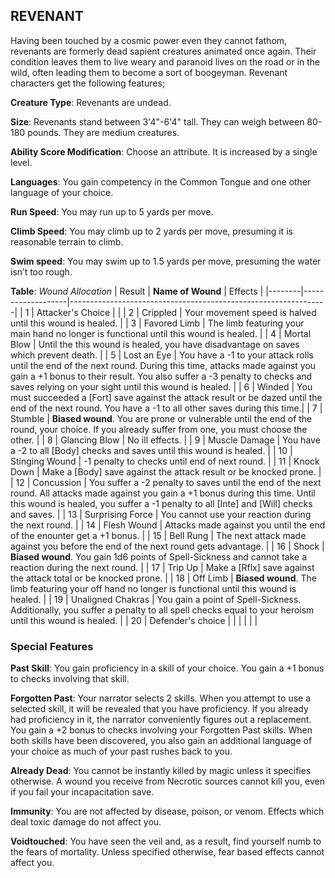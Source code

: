 ## REVENANT
Having been touched by a cosmic power even they cannot fathom, revenants are formerly dead sapient creatures animated once again. Their condition leaves them to live weary and paranoid lives on the road or in the wild, often leading them to become a sort of boogeyman. Revenant characters get the following features;

**Creature Type**: Revenants are undead.

**Size**: Revenants stand between 3'4"-6'4" tall. They can weigh between 80-180 pounds. They are medium creatures.

**Ability Score Modification**: Choose an attribute. It is increased by a single level.

**Languages**: You gain competency in the Common Tongue and one other language of your choice.

**Run Speed**: You may run up to 5 yards per move.

**Climb Speed**: You may climb up to 2 yards per move, presuming it is reasonable terrain to climb.

**Swim speed**: You may swim up to 1.5 yards per move, presuming the water isn’t too rough.

**Table**: *Wound Allocation*
| Result | **Name of Wound** | Effects                                                        |
|--------|-------------------|----------------------------------------------------------------|
|   1    | Attacker's Choice |                                                                |
|   2    | Crippled          | Your movement speed is halved until this wound is healed.      |
|   3    | Favored Limb      | The limb featuring your main hand no longer is functional until this wound is healed. |
|   4    | Mortal Blow       | Until the this wound is healed, you have disadvantage on saves which prevent death. |
|   5    | Lost an Eye       | You have a -1 to your attack rolls until the end of the next round. During this time, attacks made against you gain a +1 bonus to their result. You also suffer a -3 penalty to checks and saves relying on your sight until this wound is healed. |
|   6    | Winded            | You must succeeded a [Fort] save against the attack result or be dazed until the end of the next round. You have a -1 to all other saves during this time.|
|   7    | Stumble | **Biased wound**. You are prone or vulnerable until the end of the round, your choice. If you already suffer from one, you must choose the other. |
|   8    | Glancing Blow     | No ill effects.                                     |
|   9    | Muscle Damage     | You have a -2 to all [Body] checks and saves until this wound is healed. |
|   10   | Stinging Wound    | -1 penalty to checks until end of next round. |
|   11   | Knock Down | Make a [Body] save against the attack result  or be knocked prone. |
|   12   | Concussion | You suffer a -2 penalty to saves until the end of the next round. All attacks made against you gain a +1 bonus during this time. Until this wound is healed, you suffer a -1 penalty to all [Inte] and [Will] checks and saves. |
|   13   | Surprising Force | You cannot use your reaction during the next round. |
|   14   | Flesh Wound | Attacks made against you until the end of the enounter get a +1 bonus. |
|   15   | Bell Rung | The next attack made against you before the end of the next round gets advantage.  |
|   16   | Shock | **Biased wound**. You gain 1d6 points of Spell-Sickness and cannot take a reaction during the next round. |
|   17   | Trip Up           | Make a [Rflx] save against the attack total or be knocked prone.                                  |
|   18   | Off Limb | **Biased wound**. The limb featuring your off hand no longer is functional until this wound is healed. |
|   19   | Unaligned Chakras | You gain a point of Spell-Sickness. Additionally, you suffer a penalty to all spell checks equal to your heroism until this wound is healed. |
|   20   | Defender's choice |                                   |
|        |                                                |                                   |

### Special Features

**Past Skill**: You gain proficiency in a skill of your choice. You gain a +1 bonus to checks involving that skill.

**Forgotten Past**: Your narrator selects 2 skills. When you attempt to use a selected skill, it will be revealed that you have proficiency. If you already had proficiency in it, the narrator conveniently figures out a replacement.  
You gain a +2 bonus to checks involving your Forgotten Past skills.
When both skills have been discovered, you also gain an additional language of your choice as much of your past rushes back to you.

**Already Dead**: You cannot be instantly killed by magic unless it specifies otherwise. A wound you receive from Necrotic sources cannot kill you, even if you fail your incapacitation save.

**Immunity**: You are not affected by disease, poison, or venom. Effects which deal toxic damage do not affect you.

**Voidtouched**: You have seen the veil and, as a result, find yourself numb to the fears of mortality. Unless specified otherwise, fear based effects cannot affect you.
